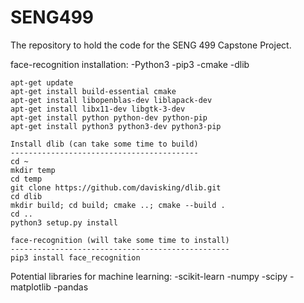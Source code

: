 # SENG499
The repository to hold the code for the SENG 499 Capstone Project.

face-recognition installation:
-Python3
-pip3
-cmake
-dlib

    apt-get update
    apt-get install build-essential cmake
    apt-get install libopenblas-dev liblapack-dev 
    apt-get install libx11-dev libgtk-3-dev
    apt-get install python python-dev python-pip
    apt-get install python3 python3-dev python3-pip
    
    Install dlib (can take some time to build)
    ------------------------------------------
    cd ~
    mkdir temp
    cd temp
    git clone https://github.com/davisking/dlib.git
    cd dlib
    mkdir build; cd build; cmake ..; cmake --build .
    cd ..
    python3 setup.py install
    
    face-recognition (will take some time to install)
    -------------------------------------------------
    pip3 install face_recognition
    
Potential libraries for machine learning:
-scikit-learn
-numpy 
-scipy 
-matplotlib 
-pandas
